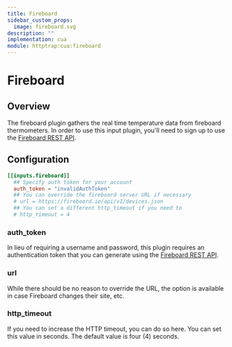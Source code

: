 ```yaml
---
title: Fireboard
sidebar_custom_props:
  image: fireboard.svg
description: ""
implementation: cua
module: httptrap:cua:fireboard
---
```


# Fireboard

## Overview

The fireboard plugin gathers the real time temperature data from fireboard
thermometers. In order to use this input plugin, you'll need to sign up to use
the [Fireboard REST API](https://docs.fireboard.io/reference/restapi.html).

## Configuration

```toml
[[inputs.fireboard]]
  ## Specify auth token for your account
  auth_token = "invalidAuthToken"
  ## You can override the fireboard server URL if necessary
  # url = https://fireboard.io/api/v1/devices.json
  ## You can set a different http_timeout if you need to
  # http_timeout = 4
```

### auth_token

In lieu of requiring a username and password, this plugin requires an
authentication token that you can generate using the [Fireboard REST API](https://docs.fireboard.io/reference/restapi.html#Authentication).

### url

While there should be no reason to override the URL, the option is available
in case Fireboard changes their site, etc.

### http_timeout

If you need to increase the HTTP timeout, you can do so here. You can set this
value in seconds. The default value is four (4) seconds.
